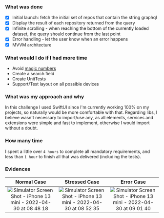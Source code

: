 ### What was done
- [x] Initial launch: fetch the initial set of repos that contain the string graphql
- [x] Display the result of each repository returned from the query
- [x] Infinite scrolling - when reaching the bottom of the currently loaded dataset, the query should continue from the last point
- [x] Error handling - let the user know when an error happens
- [x] MVVM architecture

### What would I do if I had more time
- Avoid [magic numbers](https://ashley-oldham.medium.com/avoiding-magic-numbers-7f2721b20402)
- Create a search field
- Create UnitTests
- Support/Test layout on all possible devices

### What was my approach and why
In this challenge I used SwiftUI since I'm currently working 100% on my projects, so naturally would be more comfortable with that. Regarding libs, I believe wasn't necessary to import/use any, as all elements, services and extensions were simple and fast to implement, otherwise I would import without a doubt.

### How many time 
I spent a little over `4 hours` to complete all mandatory requirements, and less than `1 hour` to finish all that was delivered (including the tests).

### Evidences
| Normal Case   |      Stressed Case |  Error Case
|:----------:|:-------------:|:-------------:|
| ![Simulator Screen Shot - iPhone 13 mini - 2022-04-30 at 08 48 18](https://user-images.githubusercontent.com/3719474/166104237-eb922077-90e5-4391-9b1f-a9b6421f54bb.png) | ![Simulator Screen Shot - iPhone 13 mini - 2022-04-30 at 08 52 35](https://user-images.githubusercontent.com/3719474/166104469-d7b7d232-b06e-41c4-8c7c-de45ec58b7de.png) | ![Simulator Screen Shot - iPhone 13 mini - 2022-04-30 at 09 01 40](https://user-images.githubusercontent.com/3719474/166104678-9e34c1d7-9d7b-487f-9c77-0b2e63cd83ee.png) |
